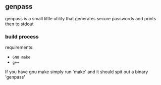 ## genpass

genpass is a small little utility that generates secure passwords and prints then to stdout

### build process

requirements:
- `GNU make`
- `g++`

If you have gnu make simply run 'make' and it should spit out a binary 'genpass'
